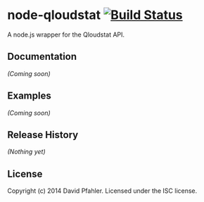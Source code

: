 # node-qloudstat [![Build Status](https://secure.travis-ci.org/excellenteasy/node-qloudstat.png?branch=master)](http://travis-ci.org/excellenteasy/node-qloudstat)

A node.js wrapper for the Qloudstat API.

## Documentation
_(Coming soon)_

## Examples
_(Coming soon)_

## Release History
_(Nothing yet)_

## License
Copyright (c) 2014 David Pfahler. Licensed under the ISC license.
